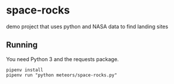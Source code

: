 # space-rocks
demo project that uses python and NASA data to find landing sites

## Running

You need Python 3 and the requests package.

```
pipenv install
pipenv run "python meteors/space-rocks.py"
```
